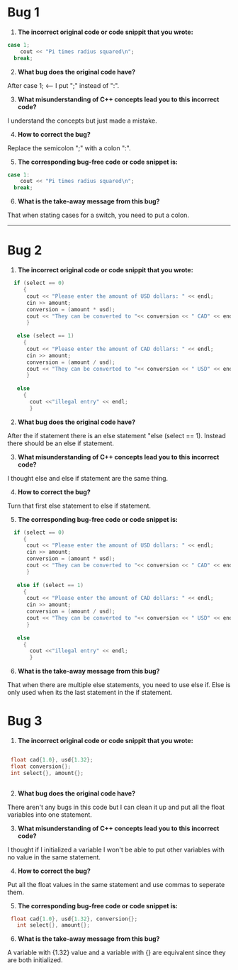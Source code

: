 # Bug 1

1. **The incorrect original code or code snippit that you wrote:**

``` cpp
case 1;
    cout << "Pi times radius squared\n";
  break;


```

2. **What bug does the original code have?**

After case 1; <-- I put ";" instead of ":". 

3. **What misunderstanding of C++ concepts lead you to this incorrect code?**

I understand the concepts but just made a mistake.

4. **How to correct the bug?**

Replace the semicolon ";" with a colon ":".

5. **The corresponding bug-free code or code snippet is:**

``` cpp
case 1:
    cout << "Pi times radius squared\n";
  break;
```

6. **What is the take-away message from this bug?**

That when stating cases for a switch, you need to put a colon.

---

# Bug 2

1. **The incorrect original code or code snippit that you wrote:**

``` cpp
  if (select == 0)
     {
      cout << "Please enter the amount of USD dollars: " << endl;
      cin >> amount;
      conversion = (amount * usd);
      cout << "They can be converted to "<< conversion << " CAD" << endl;
      } 
      
   else (select == 1) 
     {
      cout << "Please enter the amount of CAD dollars: " << endl;
      cin >> amount;
      conversion = (amount / usd);
      cout << "They can be converted to "<< conversion << " USD" << endl;
      }
         
   else 
     {
       cout <<"illegal entry" << endl;
       }

```

2. **What bug does the original code have?**

After the if statement there is an else statement "else (select == 1).
Instead there should be an else if statement.

3. **What misunderstanding of C++ concepts lead you to this incorrect code?**

I thought else and else if statement are the same thing.

4. **How to correct the bug?**

Turn that first else statement to else if statement.

5. **The corresponding bug-free code or code snippet is:**

``` cpp
  if (select == 0)
     {
      cout << "Please enter the amount of USD dollars: " << endl;
      cin >> amount;
      conversion = (amount * usd);
      cout << "They can be converted to "<< conversion << " CAD" << endl;
      } 
      
   else if (select == 1) 
     {
      cout << "Please enter the amount of CAD dollars: " << endl;
      cin >> amount;
      conversion = (amount / usd);
      cout << "They can be converted to "<< conversion << " USD" << endl;
      }
         
   else 
     {
       cout <<"illegal entry" << endl;
       }
```

6. **What is the take-away message from this bug?**

That when there are multiple else statements, you need to use else if. Else is only used when its the last statement in the if statement.  


# Bug 3

1. **The incorrect original code or code snippit that you wrote:**

``` cpp

 float cad{1.0}, usd{1.32};
 float conversion{};
 int select{}, amount{};
 
```

2. **What bug does the original code have?**

There aren't any bugs in this code but I can clean it up and put all the float variables into one statement.

3. **What misunderstanding of C++ concepts lead you to this incorrect code?**

I thought if I initialized a variable I won't be able to put other variables with no value in the same statement.

4. **How to correct the bug?**

Put all the float values in the same statement and use commas to seperate them.

5. **The corresponding bug-free code or code snippet is:**

``` cpp
 float cad{1.0}, usd{1.32}, conversion{};
   int select{}, amount{};
```

6. **What is the take-away message from this bug?**

A variable with {1.32} value and a variable with {} are equivalent since they are both initialized.
